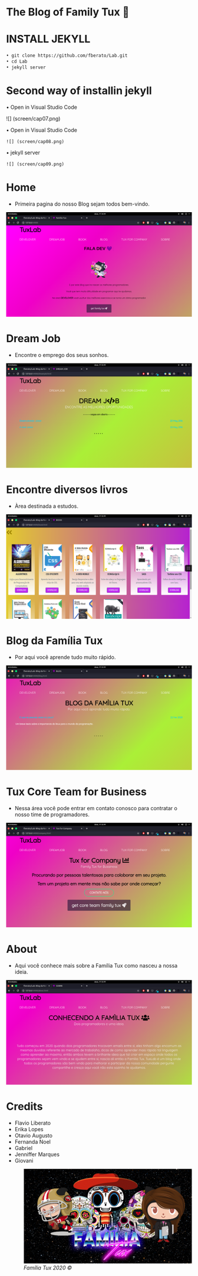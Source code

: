 #  The Blog of Family Tux 🍕
 
 # INSTALL JEKYLL
    
    • git clone https://github.com/fberato/Lab.git
    • cd Lab
    • jekyll server

# Second way of installin jekyll 
   • Open in Visual Studio Code

   ![] (screen/cap07.png)

  • Open in Visual Studio Code
    
    ![] (screen/cap08.png)

  • jekyll server

    ![] (screen/cap09.png)

# Home
 - Primeira pagina do nosso Blog sejam todos bem-vindo.
 
 ![](screen/cap01.png)

# Dream Job 
 - Encontre o emprego dos seus sonhos. 
 
 ![](screen/cap02.png)
# Encontre diversos livros
  - Àrea destinada a estudos. 

 ![](screen/cap03.png)
# Blog da Família Tux
  - Por aqui você aprende tudo muito rápido.

 ![](screen/cap04.png)
# Tux Core Team for Business 
  - Nessa área você pode entrar em contato conosco para contratar o nosso time de programadores.

 ![](screen/cap05.png)
# About
  - Aqui você conhece mais sobre a Família Tux como nasceu a nossa ideia.

 ![](screen/cap06.png)

# Credits
 <ul>
  <li>Flavio Liberato</li>
  <li>Erika Lopes</li>
  <li>Otavio Augusto</li>
  <li>Fernanda Noel</li>
  <li>Gabriel</li>
  <li>Jenniffer Marques</li>
  <li>Giovani</li>
  
  
  

  


 <ul>
  

 ![](assets/img/template.jpg)
 <em>Família Tux 2020 ©</em>
# 